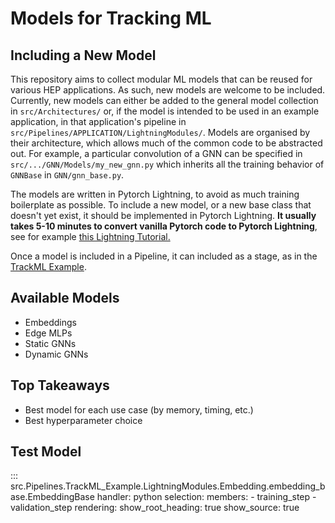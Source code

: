 # Models for Tracking ML

## Including a New Model

This repository aims to collect modular ML models that can be reused for various HEP applications. As such, new models are welcome to be included. Currently, new models can either be added to the general model collection in `src/Architectures/` or, if the model is intended to be used in an example application, in that application's pipeline in `src/Pipelines/APPLICATION/LightningModules/`. Models are organised by their architecture, which allows much of the common code to be abstracted out. For example, a particular convolution of a GNN can be specified in `src/.../GNN/Models/my_new_gnn.py` which inherits all the training behavior of `GNNBase` in `GNN/gnn_base.py`. 

The models are written in Pytorch Lightning, to avoid as much training boilerplate as possible. To include a new model, or a new base class that doesn't yet exist, it should be implemented in Pytorch Lightning. **It usually takes 5-10 minutes to convert vanilla Pytorch code to Pytorch Lightning**, see for example [this Lightning Tutorial.](https://pytorch-lightning.readthedocs.io/en/stable/starter/converting.html)

Once a model is included in a Pipeline, it can included as a stage, as in the [TrackML Example](https://github.com/HSF-reco-and-software-triggers/Tracking-ML-Exa.TrkX/blob/master/src/Pipelines/TrackML_Example/configs/pipeline_quickstart.yaml).

## Available Models

- Embeddings
- Edge MLPs
- Static GNNs
- Dynamic GNNs

## Top Takeaways

- Best model for each use case (by memory, timing, etc.)
- Best hyperparameter choice

## Test Model

::: src.Pipelines.TrackML_Example.LightningModules.Embedding.embedding_base.EmbeddingBase
    handler: python
    selection:
      members:
        - training_step
        - validation_step
    rendering:
      show_root_heading: true
      show_source: true

<!-- ::: src.Pipelines.Examples.LightningModules.GNN.gnn_base.GNNBase -->

<!-- ::: src.Pipelines.Examples.LightningModules.GNN.Models.interaction_gnn.InteractionGNN
    handler: python
    selection:
      members:
        - forward
    rendering:
      show_root_heading: false
      show_source: false

::: GNN.Models.interaction_gnn.InteractionGNN
    handler: python
    selection:
      members:
        - forward
    rendering:
      show_root_heading: false
      show_source: false -->
